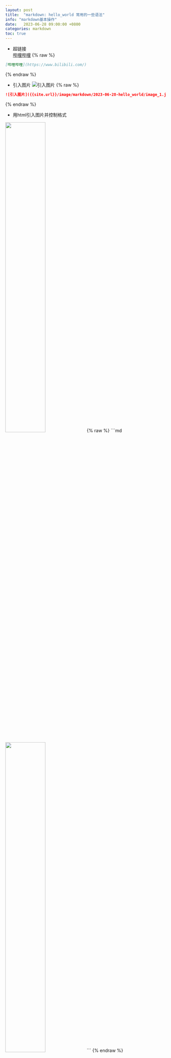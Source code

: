 ```yaml
---
layout: post
title:  "markdown: hello_world 常用的一些语法"
info: "markdown基本操作"
date:   2023-06-28 09:00:00 +0800
categories: markdown
toc: true
---
```



- 超链接  
[哔哩哔哩](https://www.bilibili.com/)
{% raw %}
```md
[哔哩哔哩](https://www.bilibili.com/)
```
{% endraw %}


- 引入图片
![引入图片]({{site.url}}/image/markdown/2023-06-28-hello_world/image_1.jpg)
{% raw %}
```md
![引入图片]({{site.url}}/image/markdown/2023-06-28-hello_world/image_1.jpg)
```
{% endraw %}


- 用html引入图片并控制格式


<img src="{{site.url}}/image/markdown/2023-06-28-hello_world/image_1.jpg" width="50%" height="50%">
{% raw %}
```md
<img src="{{site.url}}/image/markdown/2023-06-28-hello_world/image_1.jpg" width="50%" height="50%">
```
{% endraw %}


- 两种分割线  

---  
{% raw %}
```
---  
```
{% endraw %}

***

{% raw %}
```
*** 
```
{% endraw %}

- 删除线  
~~删除线~~
{% raw %}
```
~~删除线~~
```
{% endraw %}

- 加粗  
**加粗**
{% raw %}
```
**加粗**
```
{% endraw %}


- 斜体  
*斜体*
{% raw %}
```
*斜体*
```
{% endraw %}

- 下划线  
<u>带下划线文本</u>
{% raw %}
```
<u>带下划线文本</u>
```
{% endraw %}

- 嵌套结构  
> 最外层
>> 第一层嵌套
>>> 第二层嵌套  

{% raw %}
```
> 最外层
>> 第一层嵌套
>>> 第二层嵌套  
```
{% endraw %}


- 表格
  
| 布局           | 解释                |
| -------------- | ------------------- |
| QHBoxLayout    | 线性水平布局        |
| QVBoxLayout    | 线性垂直布局        |
| QGridLayout    | 在可转位网格 XxY 中 |
| QStackedLayout | 堆叠 （z） 彼此前面 |


{% raw %}
```
| 布局           | 解释                |
| -------------- | ------------------- |
| QHBoxLayout    | 线性水平布局        |
| QVBoxLayout    | 线性垂直布局        |
| QGridLayout    | 在可转位网格 XxY 中 |
| QStackedLayout | 堆叠 （z） 彼此前面 |
```
{% endraw %}
